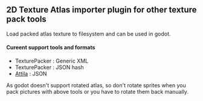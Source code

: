 ## 2D Texture Atlas importer plugin for other texture pack tools

Load packed atlas texture to filesystem and can be used in godot.

#### Cureent support tools and formats
- TexturePacker : Generic XML
- TexturePacker : JSON hash
- [Attila](https://github.com/r-lyeh/attila) : JSON

As godot doesn't support rotated atlas, so don't rotate sprites when you pack pictures with above tools or you have to rotate them back manually.
